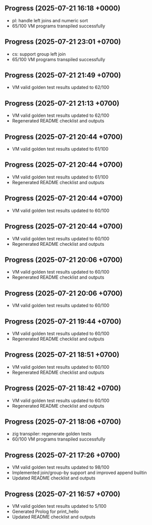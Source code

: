 ## Progress (2025-07-21 16:18 +0000)
- pl: handle left joins and numeric sort
- 65/100 VM programs transpiled successfully

## Progress (2025-07-21 23:01 +0700)
- cs: support group left join
- 65/100 VM programs transpiled successfully

## Progress (2025-07-21 21:49 +0700)
- VM valid golden test results updated to 62/100
## Progress (2025-07-21 21:13 +0700)
- VM valid golden test results updated to 62/100
- Regenerated README checklist and outputs

## Progress (2025-07-21 20:44 +0700)
- VM valid golden test results updated to 61/100

## Progress (2025-07-21 20:44 +0700)
- VM valid golden test results updated to 61/100
- Regenerated README checklist and outputs

## Progress (2025-07-21 20:44 +0700)
- VM valid golden test results updated to 60/100

## Progress (2025-07-21 20:44 +0700)
- VM valid golden test results updated to 60/100
- Regenerated README checklist and outputs

## Progress (2025-07-21 20:06 +0700)
- VM valid golden test results updated to 60/100
- Regenerated README checklist and outputs

## Progress (2025-07-21 20:06 +0700)
- VM valid golden test results updated to 60/100

## Progress (2025-07-21 19:44 +0700)
- VM valid golden test results updated to 60/100
- Regenerated README checklist and outputs

## Progress (2025-07-21 18:51 +0700)
- VM valid golden test results updated to 60/100
- Regenerated README checklist and outputs

## Progress (2025-07-21 18:42 +0700)
- VM valid golden test results updated to 60/100
- Regenerated README checklist and outputs

## Progress (2025-07-21 18:06 +0700)
- zig transpiler: regenerate golden tests
- 60/100 VM programs transpiled successfully

## Progress (2025-07-21 17:26 +0700)
- VM valid golden test results updated to 98/100
- Implemented join/group-by support and improved append builtin
- Updated README checklist and outputs

## Progress (2025-07-21 16:57 +0700)
- VM valid golden test results updated to 5/100
- Generated Prolog for print_hello
- Updated README checklist and outputs
